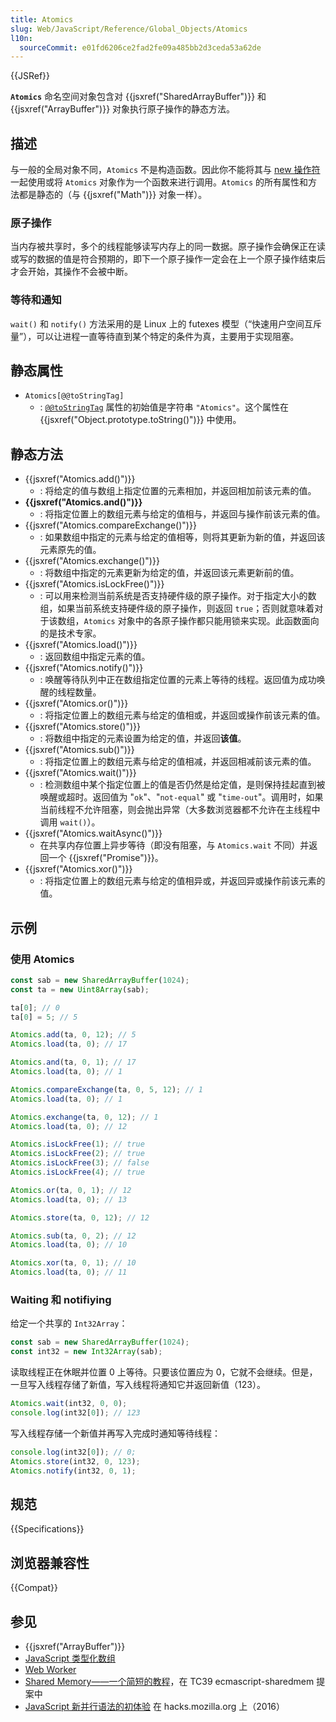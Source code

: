 ```yaml
---
title: Atomics
slug: Web/JavaScript/Reference/Global_Objects/Atomics
l10n:
  sourceCommit: e01fd6206ce2fad2fe09a485bb2d3ceda53a62de
---
```


{{JSRef}}

**`Atomics`** 命名空间对象包含对 {{jsxref("SharedArrayBuffer")}} 和 {{jsxref("ArrayBuffer")}} 对象执行原子操作的静态方法。

## 描述

与一般的全局对象不同，`Atomics` 不是构造函数。因此你不能将其与 [new 操作符](/zh-CN/docs/Web/JavaScript/Reference/Operators/new) 一起使用或将 `Atomics` 对象作为一个函数来进行调用。`Atomics` 的所有属性和方法都是静态的（与 {{jsxref("Math")}} 对象一样）。

### 原子操作

当内存被共享时，多个的线程能够读写内存上的同一数据。原子操作会确保正在读或写的数据的值是符合预期的，即下一个原子操作一定会在上一个原子操作结束后才会开始，其操作不会被中断。

### 等待和通知

`wait()` 和 `notify()` 方法采用的是 Linux 上的 futexes 模型（“快速用户空间互斥量”），可以让进程一直等待直到某个特定的条件为真，主要用于实现阻塞。

## 静态属性

- `Atomics[@@toStringTag]`
  - : [`@@toStringTag`](/zh-CN/docs/Web/JavaScript/Reference/Global_Objects/Symbol/toStringTag) 属性的初始值是字符串 `"Atomics"`。这个属性在 {{jsxref("Object.prototype.toString()")}} 中使用。

## 静态方法

- {{jsxref("Atomics.add()")}}
  - : 将给定的值与数组上指定位置的元素相加，并返回相加前该元素的值。
- **{{jsxref("Atomics.and()")}}**
  - : 将指定位置上的数组元素与给定的值相与，并返回与操作前该元素的值。
- {{jsxref("Atomics.compareExchange()")}}
  - : 如果数组中指定的元素与给定的值相等，则将其更新为新的值，并返回该元素原先的值。
- {{jsxref("Atomics.exchange()")}}
  - : 将数组中指定的元素更新为给定的值，并返回该元素更新前的值。
- {{jsxref("Atomics.isLockFree()")}}
  - : 可以用来检测当前系统是否支持硬件级的原子操作。对于指定大小的数组，如果当前系统支持硬件级的原子操作，则返回 `true`；否则就意味着对于该数组，`Atomics` 对象中的各原子操作都只能用锁来实现。此函数面向的是技术专家。
- {{jsxref("Atomics.load()")}}
  - : 返回数组中指定元素的值。
- {{jsxref("Atomics.notify()")}}
  - : 唤醒等待队列中正在数组指定位置的元素上等待的线程。返回值为成功唤醒的线程数量。
- {{jsxref("Atomics.or()")}}
  - : 将指定位置上的数组元素与给定的值相或，并返回或操作前该元素的值。
- {{jsxref("Atomics.store()")}}
  - : 将数组中指定的元素设置为给定的值，并返回**该值**。
- {{jsxref("Atomics.sub()")}}
  - : 将指定位置上的数组元素与给定的值相减，并返回相减前该元素的值。
- {{jsxref("Atomics.wait()")}}
  - : 检测数组中某个指定位置上的值是否仍然是给定值，是则保持挂起直到被唤醒或超时。返回值为 "`ok`"、"`not-equal`" 或 "`time-out`"。调用时，如果当前线程不允许阻塞，则会抛出异常（大多数浏览器都不允许在主线程中调用 `wait()`）。
- {{jsxref("Atomics.waitAsync()")}}
  - 在共享内存位置上异步等待（即没有阻塞，与 `Atomics.wait` 不同）并返回一个 {{jsxref("Promise")}}。
- {{jsxref("Atomics.xor()")}}
  - : 将指定位置上的数组元素与给定的值相异或，并返回异或操作前该元素的值。

## 示例

### 使用 Atomics

```js
const sab = new SharedArrayBuffer(1024);
const ta = new Uint8Array(sab);

ta[0]; // 0
ta[0] = 5; // 5

Atomics.add(ta, 0, 12); // 5
Atomics.load(ta, 0); // 17

Atomics.and(ta, 0, 1); // 17
Atomics.load(ta, 0); // 1

Atomics.compareExchange(ta, 0, 5, 12); // 1
Atomics.load(ta, 0); // 1

Atomics.exchange(ta, 0, 12); // 1
Atomics.load(ta, 0); // 12

Atomics.isLockFree(1); // true
Atomics.isLockFree(2); // true
Atomics.isLockFree(3); // false
Atomics.isLockFree(4); // true

Atomics.or(ta, 0, 1); // 12
Atomics.load(ta, 0); // 13

Atomics.store(ta, 0, 12); // 12

Atomics.sub(ta, 0, 2); // 12
Atomics.load(ta, 0); // 10

Atomics.xor(ta, 0, 1); // 10
Atomics.load(ta, 0); // 11
```

### Waiting 和 notifiying

给定一个共享的 `Int32Array`：

```js
const sab = new SharedArrayBuffer(1024);
const int32 = new Int32Array(sab);
```

读取线程正在休眠并位置 0 上等待。只要该位置应为 0，它就不会继续。但是，一旦写入线程存储了新值，写入线程将通知它并返回新值（123）。

```js
Atomics.wait(int32, 0, 0);
console.log(int32[0]); // 123
```

写入线程存储一个新值并再写入完成时通知等待线程：

```js
console.log(int32[0]); // 0;
Atomics.store(int32, 0, 123);
Atomics.notify(int32, 0, 1);
```

## 规范

{{Specifications}}

## 浏览器兼容性

{{Compat}}

## 参见

- {{jsxref("ArrayBuffer")}}
- [JavaScript 类型化数组](/zh-CN/docs/Web/JavaScript/Guide/Typed_arrays)
- [Web Worker](/zh-CN/docs/Web/API/Web_Workers_API)
- [Shared Memory——一个简短的教程](https://github.com/tc39/proposal-ecmascript-sharedmem/blob/main/TUTORIAL.md)，在 TC39 ecmascript-sharedmem 提案中
- [JavaScript 新并行语法的初体验](https://hacks.mozilla.org/2016/05/a-taste-of-javascripts-new-parallel-primitives/) 在 hacks.mozilla.org 上（2016）

